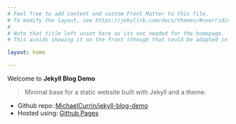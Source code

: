 ```yaml
---
# Feel free to add content and custom Front Matter to this file.
# To modify the layout, see https://jekyllrb.com/docs/themes/#overriding-theme-defaults
#
# Note that title left unset here as its not needed for the homepage.
# This avoids showing it on the front (though that could be adapted in a layout too).

layout: home

---
```


Welcome to **Jekyll Blog Demo**

> Minimal base for a static website built with Jekyll and a theme.

- Github repo: [MichaelCurrin/jekyll-blog-demo](https://github.com/MichaelCurrin/jekyll-blog-demo)
- Hosted using: [Github Pages](https://pages.github.com/)
